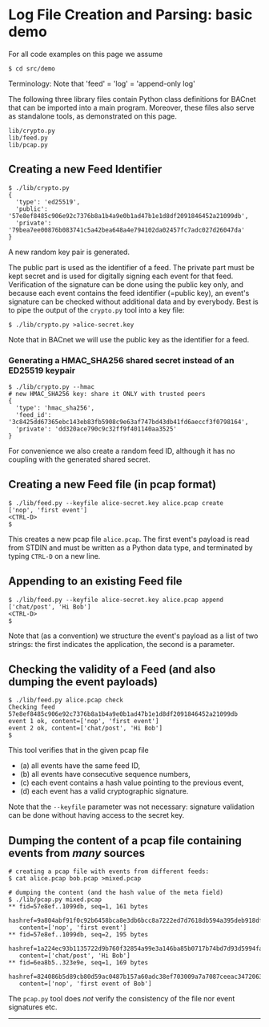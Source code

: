 # Log File Creation and Parsing: basic demo

For all code examples on this page we assume
```
$ cd src/demo
```

Terminology: Note that 'feed' = 'log' = 'append-only log'


The following three library files contain Python class definitions for
BACnet that can be imported into a main program. Moreover, these files
also serve as standalone tools, as demonstrated on this page.

```
lib/crypto.py
lib/feed.py
lib/pcap.py
```

## Creating a new Feed Identifier

```
$ ./lib/crypto.py
{
  'type': 'ed25519',
  'public': '57e8ef8485c906e92c7376b8a1b4a9e0b1ad47b1e1d8df2091846452a21099db',
  'private': '79bea7ee00876b083741c5a42bea648a4e794102da02457fc7adc027d26047da'
}
```

A new random key pair is generated.

The public part is used as the identifier of a feed. The private part
must be kept secret and is used for digitally signing each event for
that feed. Verification of the signature can be done using the public
key only, and because each event contains the feed identifier (=public
key), an event's signature can be checked without additional data and
by everybody. Best is to pipe the output of the ```crypto.py``` tool
into a key file:

```
$ ./lib/crypto.py >alice-secret.key
```

Note that in BACnet we will use the public key as the identifier for a feed.


### Generating a HMAC_SHA256 shared secret instead of an ED25519 keypair

```
$ ./lib/crypto.py --hmac
# new HMAC_SHA256 key: share it ONLY with trusted peers
{
  'type': 'hmac_sha256',
  'feed_id': '3c8425dd67365ebc143eb83fb5908c9e63af747bd43db41fd6aeccf3f0798164',
  'private': 'dd320ace790c9c32ff9f401140aa3525'
}
```

For convenience we also create a random feed ID, although it has no
coupling with the generated shared secret.


## Creating a new Feed file (in pcap format)
```
$ ./lib/feed.py --keyfile alice-secret.key alice.pcap create
['nop', 'first event']
<CTRL-D>
$ 
```

This creates a new pcap file ```alice.pcap```. The first event's
payload is read from STDIN and must be written as a Python data type,
and terminated by typing ```CTRL-D``` on a new line.


## Appending to an existing Feed file
```
$ ./lib/feed.py --keyfile alice-secret.key alice.pcap append
['chat/post', 'Hi Bob']
<CTRL-D>
$ 
```
Note that (as a convention) we structure the event's payload as a list of two
strings: the first indicates the application, the second is a parameter.


## Checking the validity of a Feed (and also dumping the event payloads)

```
$ ./lib/feed.py alice.pcap check
Checking feed 57e8ef8485c906e92c7376b8a1b4a9e0b1ad47b1e1d8df2091846452a21099db
event 1 ok, content=['nop', 'first event']
event 2 ok, content=['chat/post', 'Hi Bob']
$
```

This tool verifies that in the given pcap file
- (a) all events have the same feed ID,
- (b) all events have consecutive sequence numbers,
- (c) each event contains a hash value pointing to the previous event,
- (d) each event has a valid cryptographic signature.

Note that the ```--keyfile``` parameter was not necessary: signature
validation can be done without having access to the secret key.


## Dumping the content of a pcap file containing events from _many_ sources

```
# creating a pcap file with events from different feeds:
$ cat alice.pcap bob.pcap >mixed.pcap

# dumping the content (and the hash value of the meta field)
$ ./lib/pcap.py mixed.pcap
** fid=57e8ef..1099db, seq=1, 161 bytes
   hashref=9a804abf91f0c92b6458bca8e3db6bcc8a7222ed7d7618db594a395deb918df0
   content=['nop', 'first event']
** fid=57e8ef..1099db, seq=2, 195 bytes
   hashref=1a224ec93b1135722d9b760f32854a99e3a146ba85b0717b74bd7d93d5994fa3
   content=['chat/post', 'Hi Bob']
** fid=6ea8b5..323e9e, seq=1, 169 bytes
   hashref=824086b5d89cb80d59ac0487b157a60adc38ef703009a7a7087ceeac34720639
   content=['nop', 'first event of Bob']
```

The ```pcap.py``` tool does _not_ verify the consistency of the file nor
event signatures etc.

---